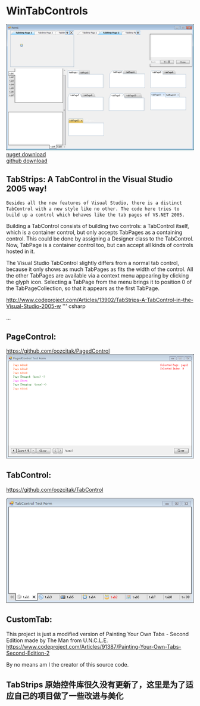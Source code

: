 # WinTabControls
![样例图片](https://raw.githubusercontent.com/RainsSoft/TabStrips/master/demo.png "demo.png")
     <br/>[nuget download](https://www.nuget.org/packages/WinTabControls)
     <br/>[github download](https://github.com/RainsSoft/TabStrips/)
## TabStrips: A TabControl in the Visual Studio 2005 way!

    Besides all the new features of Visual Studio, there is a distinct TabControl with a new style like no other. The code here tries to build up a control which behaves like the tab pages of VS.NET 2005.

Building a TabControl consists of building two controls: a TabControl itself, which is a container control, but only accepts TabPages as a containing control. This could be done by assigning a Designer class to the TabControl. Now, TabPage is a container control too, but can accept all kinds of controls hosted in it.

The Visual Studio TabControl slightly differs from a normal tab control, because it only shows as much TabPages as fits the width of the control. All the other TabPages are available via a context menu appearing by clicking the glyph icon. Selecting a TabPage from the menu brings it to position 0 of the TabPageCollection, so that it appears as the first TabPage.

http://www.codeproject.com/Articles/13902/TabStrips-A-TabControl-in-the-Visual-Studio-2005-w
''' csharp

...
## PageControl:
https://github.com/oozcitak/PagedControl
![img](https://raw.githubusercontent.com/RainsSoft/TabStrips/master/pagecontrol.png "pagecontrol.png")
## TabControl:
https://github.com/oozcitak/TabControl

![样例图片](https://raw.githubusercontent.com/RainsSoft/TabStrips/master/tabcontrol.png "tabcontrol.png")
## CustomTab:
This project is just a modified version of Painting Your Own Tabs - Second Edition made by The Man from U.N.C.L.E.
https://www.codeproject.com/Articles/91387/Painting-Your-Own-Tabs-Second-Edition-2

By no means am I the creator of this source code.
## TabStrips 原始控件库很久没有更新了，这里是为了适应自己的项目做了一些改进与美化



